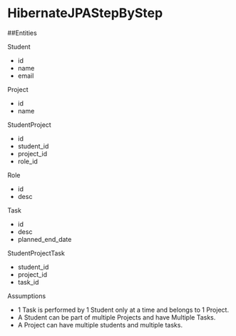 # HibernateJPAStepByStep

##Entities

Student
- id
- name
- email

Project
- id
- name

StudentProject
- id
- student_id
- project_id
- role_id

Role
- id
- desc

Task
- id
- desc
- planned_end_date

StudentProjectTask
- student_id
- project_id
- task_id

Assumptions
- 1 Task is performed by 1 Student only at a time and belongs to 1 Project. 
- A Student can be part of multiple Projects and have Multiple Tasks.
- A Project can have multiple students and multiple tasks.
